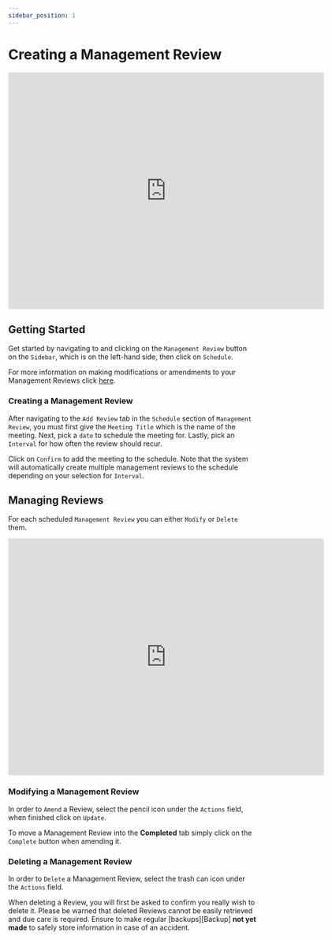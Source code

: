 ```yaml
---
sidebar_position: 1
---
```


# Creating a Management Review

<iframe width="640" height="480" src="https://www.youtube.com/embed/VmozSeOhI9I" title="Create a Review" frameborder="0" allow="accelerometer; clipboard-write; encrypted-media; gyroscope; picture-in-picture" allowfullscreen></iframe>

## Getting Started

Get started by navigating to and clicking on the `Management Review` button on the `Sidebar`, which is on the left-hand side, then click on `Schedule`.

For more information on making modifications or amendments to your Management Reviews click [here][Management Review].

### Creating a Management Review

After navigating to the `Add Review` tab in the `Schedule` section of `Management Review`, you must first give the `Meeting Title` which is the name of the meeting. Next, pick a `date` to schedule the meeting for. Lastly, pick an `Interval` for how often the review should recur.

Click on `Confirm` to add the meeting to the schedule. Note that the system will automatically create multiple management reviews to the schedule depending on your selection for `Interval`.

## Managing Reviews

For each scheduled `Management Review` you can either `Modify` or `Delete` them.

<iframe width="640" height="480" src="https://www.youtube.com/embed/66hl3gs7Kfo" title="Managing a Review" frameborder="0" allow="accelerometer; clipboard-write; encrypted-media; gyroscope; picture-in-picture" allowfullscreen></iframe>

### Modifying a Management Review

In order to `Amend` a Review, select the pencil icon under the `Actions` field, when finished click on `Update`.

To move a Management Review into the **Completed** tab simply click on the `Complete` button when amending it.

### Deleting a Management Review

In order to `Delete` a Management Review, select the trash can icon under the `Actions` field.

When deleting a Review, you will first be asked to confirm you really wish to delete it. Please be warned that deleted Reviews cannot be easily retrieved and due care is required. Ensure to make regular [backups][Backup] **not yet made** to safely store information in case of an accident.


[Management Review]: #managing-reviews